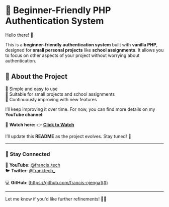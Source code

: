 # 🚀 Beginner-Friendly PHP Authentication System  

Hello there! 👋  

This is a **beginner-friendly authentication system** built with **vanilla PHP**, designed for **small personal projects** like **school assignments**. It allows you to focus on other aspects of your project without worrying about authentication.  

## 📌 About the Project  
🔹 Simple and easy to use  
🔹 Suitable for small projects and school assignments  
🔹 Continuously improving with new features  

I’ll keep improving it over time. For now, you can find more details on my **YouTube channel**:  

🎥 **Watch here:** 👉 [**Click to Watch**](https://youtu.be/58Gfn2jV8-Y)  

I’ll update this **README** as the project evolves. Stay tuned! 🚀  

---

### 🔗 Stay Connected  
📢 **YouTube**: [@francis_tech](#)  
🐦 **Twitter**: [@franktech_](#)  

💻 **GitHub**: [https://github.com/francis-njenga](#)  

---

Let me know if you'd like further refinements! 🚀😊  
